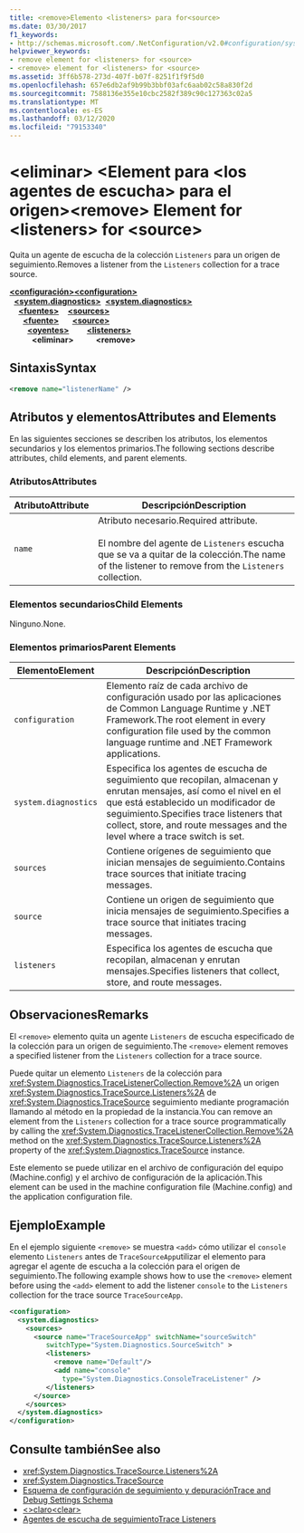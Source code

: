 ```yaml
---
title: <remove>Elemento <listeners> para for<source>
ms.date: 03/30/2017
f1_keywords:
- http://schemas.microsoft.com/.NetConfiguration/v2.0#configuration/system.diagnostics/sources/source/listeners/remove
helpviewer_keywords:
- remove element for <listeners> for <source>
- <remove> element for <listeners> for <source>
ms.assetid: 3ff6b578-273d-407f-b07f-8251f1f9f5d0
ms.openlocfilehash: 657e6db2af9b99b3bbf03afc6aab02c58a830f2d
ms.sourcegitcommit: 7588136e355e10cbc2582f389c90c127363c02a5
ms.translationtype: MT
ms.contentlocale: es-ES
ms.lasthandoff: 03/12/2020
ms.locfileid: "79153340"
---
```

# <a name="remove-element-for-listeners-for-source"></a><span data-ttu-id="53cdb-102">\<eliminar> \<Element para \<los agentes de escucha> para el origen></span><span class="sxs-lookup"><span data-stu-id="53cdb-102">\<remove> Element for \<listeners> for \<source></span></span>
<span data-ttu-id="53cdb-103">Quita un agente de escucha de la colección `Listeners` para un origen de seguimiento.</span><span class="sxs-lookup"><span data-stu-id="53cdb-103">Removes a listener from the `Listeners` collection for a trace source.</span></span>  

<span data-ttu-id="53cdb-104">[**\<configuración>**](../configuration-element.md)</span><span class="sxs-lookup"><span data-stu-id="53cdb-104">[**\<configuration>**](../configuration-element.md)</span></span>\
<span data-ttu-id="53cdb-105">&nbsp;&nbsp;[**\<system.diagnostics>**](system-diagnostics-element.md)</span><span class="sxs-lookup"><span data-stu-id="53cdb-105">&nbsp;&nbsp;[**\<system.diagnostics>**](system-diagnostics-element.md)</span></span>\
<span data-ttu-id="53cdb-106">&nbsp;&nbsp;&nbsp;&nbsp;[**\<fuentes>**](sources-element.md)</span><span class="sxs-lookup"><span data-stu-id="53cdb-106">&nbsp;&nbsp;&nbsp;&nbsp;[**\<sources>**](sources-element.md)</span></span>\
<span data-ttu-id="53cdb-107">&nbsp;&nbsp;&nbsp;&nbsp;&nbsp;&nbsp;[**\<fuente>**](source-element.md)</span><span class="sxs-lookup"><span data-stu-id="53cdb-107">&nbsp;&nbsp;&nbsp;&nbsp;&nbsp;&nbsp;[**\<source>**](source-element.md)</span></span>\
<span data-ttu-id="53cdb-108">&nbsp;&nbsp;&nbsp;&nbsp;&nbsp;&nbsp;&nbsp;&nbsp;[**\<oyentes>**](listeners-element-for-source.md)</span><span class="sxs-lookup"><span data-stu-id="53cdb-108">&nbsp;&nbsp;&nbsp;&nbsp;&nbsp;&nbsp;&nbsp;&nbsp;[**\<listeners>**](listeners-element-for-source.md)</span></span>\
<span data-ttu-id="53cdb-109">&nbsp;&nbsp;&nbsp;&nbsp;&nbsp;&nbsp;&nbsp;&nbsp;&nbsp;&nbsp;**\<eliminar>**</span><span class="sxs-lookup"><span data-stu-id="53cdb-109">&nbsp;&nbsp;&nbsp;&nbsp;&nbsp;&nbsp;&nbsp;&nbsp;&nbsp;&nbsp;**\<remove>**</span></span>

## <a name="syntax"></a><span data-ttu-id="53cdb-110">Sintaxis</span><span class="sxs-lookup"><span data-stu-id="53cdb-110">Syntax</span></span>  
  
```xml  
<remove name="listenerName" />  
```  
  
## <a name="attributes-and-elements"></a><span data-ttu-id="53cdb-111">Atributos y elementos</span><span class="sxs-lookup"><span data-stu-id="53cdb-111">Attributes and Elements</span></span>  
 <span data-ttu-id="53cdb-112">En las siguientes secciones se describen los atributos, los elementos secundarios y los elementos primarios.</span><span class="sxs-lookup"><span data-stu-id="53cdb-112">The following sections describe attributes, child elements, and parent elements.</span></span>  
  
### <a name="attributes"></a><span data-ttu-id="53cdb-113">Atributos</span><span class="sxs-lookup"><span data-stu-id="53cdb-113">Attributes</span></span>  
  
|<span data-ttu-id="53cdb-114">Atributo</span><span class="sxs-lookup"><span data-stu-id="53cdb-114">Attribute</span></span>|<span data-ttu-id="53cdb-115">Descripción</span><span class="sxs-lookup"><span data-stu-id="53cdb-115">Description</span></span>|  
|---------------|-----------------|  
|`name`|<span data-ttu-id="53cdb-116">Atributo necesario.</span><span class="sxs-lookup"><span data-stu-id="53cdb-116">Required attribute.</span></span><br /><br /> <span data-ttu-id="53cdb-117">El nombre del agente de `Listeners` escucha que se va a quitar de la colección.</span><span class="sxs-lookup"><span data-stu-id="53cdb-117">The name of the listener to remove from the `Listeners` collection.</span></span>|  
  
### <a name="child-elements"></a><span data-ttu-id="53cdb-118">Elementos secundarios</span><span class="sxs-lookup"><span data-stu-id="53cdb-118">Child Elements</span></span>  
 <span data-ttu-id="53cdb-119">Ninguno.</span><span class="sxs-lookup"><span data-stu-id="53cdb-119">None.</span></span>  
  
### <a name="parent-elements"></a><span data-ttu-id="53cdb-120">Elementos primarios</span><span class="sxs-lookup"><span data-stu-id="53cdb-120">Parent Elements</span></span>  
  
|<span data-ttu-id="53cdb-121">Elemento</span><span class="sxs-lookup"><span data-stu-id="53cdb-121">Element</span></span>|<span data-ttu-id="53cdb-122">Descripción</span><span class="sxs-lookup"><span data-stu-id="53cdb-122">Description</span></span>|  
|-------------|-----------------|  
|`configuration`|<span data-ttu-id="53cdb-123">Elemento raíz de cada archivo de configuración usado por las aplicaciones de Common Language Runtime y .NET Framework.</span><span class="sxs-lookup"><span data-stu-id="53cdb-123">The root element in every configuration file used by the common language runtime and .NET Framework applications.</span></span>|  
|`system.diagnostics`|<span data-ttu-id="53cdb-124">Especifica los agentes de escucha de seguimiento que recopilan, almacenan y enrutan mensajes, así como el nivel en el que está establecido un modificador de seguimiento.</span><span class="sxs-lookup"><span data-stu-id="53cdb-124">Specifies trace listeners that collect, store, and route messages and the level where a trace switch is set.</span></span>|  
|`sources`|<span data-ttu-id="53cdb-125">Contiene orígenes de seguimiento que inician mensajes de seguimiento.</span><span class="sxs-lookup"><span data-stu-id="53cdb-125">Contains trace sources that initiate tracing messages.</span></span>|  
|`source`|<span data-ttu-id="53cdb-126">Contiene un origen de seguimiento que inicia mensajes de seguimiento.</span><span class="sxs-lookup"><span data-stu-id="53cdb-126">Specifies a trace source that initiates tracing messages.</span></span>|  
|`listeners`|<span data-ttu-id="53cdb-127">Especifica los agentes de escucha que recopilan, almacenan y enrutan mensajes.</span><span class="sxs-lookup"><span data-stu-id="53cdb-127">Specifies listeners that collect, store, and route messages.</span></span>|  
  
## <a name="remarks"></a><span data-ttu-id="53cdb-128">Observaciones</span><span class="sxs-lookup"><span data-stu-id="53cdb-128">Remarks</span></span>  
 <span data-ttu-id="53cdb-129">El `<remove>` elemento quita un agente `Listeners` de escucha especificado de la colección para un origen de seguimiento.</span><span class="sxs-lookup"><span data-stu-id="53cdb-129">The `<remove>` element removes a specified listener from the `Listeners` collection for a trace source.</span></span>  
  
 <span data-ttu-id="53cdb-130">Puede quitar un elemento `Listeners` de la colección para <xref:System.Diagnostics.TraceListenerCollection.Remove%2A> un origen <xref:System.Diagnostics.TraceSource.Listeners%2A> de <xref:System.Diagnostics.TraceSource> seguimiento mediante programación llamando al método en la propiedad de la instancia.</span><span class="sxs-lookup"><span data-stu-id="53cdb-130">You can remove an element from the `Listeners` collection for a trace source programmatically by calling the <xref:System.Diagnostics.TraceListenerCollection.Remove%2A> method on the <xref:System.Diagnostics.TraceSource.Listeners%2A> property of the <xref:System.Diagnostics.TraceSource> instance.</span></span>  
  
 <span data-ttu-id="53cdb-131">Este elemento se puede utilizar en el archivo de configuración del equipo (Machine.config) y el archivo de configuración de la aplicación.</span><span class="sxs-lookup"><span data-stu-id="53cdb-131">This element can be used in the machine configuration file (Machine.config) and the application configuration file.</span></span>  
  
## <a name="example"></a><span data-ttu-id="53cdb-132">Ejemplo</span><span class="sxs-lookup"><span data-stu-id="53cdb-132">Example</span></span>  
 <span data-ttu-id="53cdb-133">En el ejemplo siguiente `<remove>` se muestra `<add>` cómo utilizar el `console` elemento `Listeners` antes de `TraceSourceApp`utilizar el elemento para agregar el agente de escucha a la colección para el origen de seguimiento.</span><span class="sxs-lookup"><span data-stu-id="53cdb-133">The following example shows how to use the `<remove>` element before using the `<add>` element to add the listener `console` to the `Listeners` collection for the trace source `TraceSourceApp`.</span></span>  
  
```xml  
<configuration>  
  <system.diagnostics>  
    <sources>  
      <source name="TraceSourceApp" switchName="sourceSwitch"
         switchType="System.Diagnostics.SourceSwitch" >  
         <listeners>  
           <remove name="Default"/>  
           <add name="console"
             type="System.Diagnostics.ConsoleTraceListener" />  
         </listeners>  
      </source>  
    </sources>  
  </system.diagnostics>  
</configuration>
```  
  
## <a name="see-also"></a><span data-ttu-id="53cdb-134">Consulte también</span><span class="sxs-lookup"><span data-stu-id="53cdb-134">See also</span></span>

- <xref:System.Diagnostics.TraceSource.Listeners%2A>
- <xref:System.Diagnostics.TraceSource>
- [<span data-ttu-id="53cdb-135">Esquema de configuración de seguimiento y depuración</span><span class="sxs-lookup"><span data-stu-id="53cdb-135">Trace and Debug Settings Schema</span></span>](index.md)
- [<span data-ttu-id="53cdb-136">\<>claro</span><span class="sxs-lookup"><span data-stu-id="53cdb-136">\<clear></span></span>](clear-element-for-listeners-for-source.md)
- [<span data-ttu-id="53cdb-137">Agentes de escucha de seguimiento</span><span class="sxs-lookup"><span data-stu-id="53cdb-137">Trace Listeners</span></span>](../../../debug-trace-profile/trace-listeners.md)

